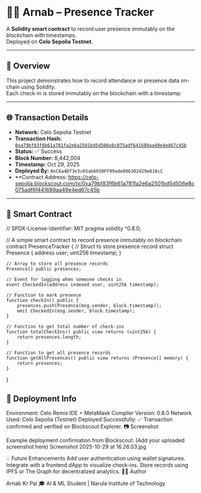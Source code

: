 # 🧑‍💻 Arnab – Presence Tracker  

A **Solidity smart contract** to record user presence immutably on the blockchain with timestamps.  
Deployed on **Celo Sepolia Testnet**.

---

## 🚀 Overview
This project demonstrates how to record attendance or presence data on-chain using Solidity.  
Each check-in is stored immutably on the blockchain with a timestamp.

---

## 🌐 Transaction Details
- **Network:** Celo Sepolia Testnet  
- **Transaction Hash:** [`0xa79bf83f6b61a781fa2e6a2501bd5d506e8c075adf641689aa49e4ed67c45b`](https://celo-sepolia.blockscout.com/tx/0xa79bf83f6b61a781fa2e6a2501bd5d506e8c075adf641689aa49e4ed67c45b)  
- **Status:** ✅ Success  
- **Block Number:** 8,442,004  
- **Timestamp:** Oct 29, 2025  
- **Deployed By:** `0xC6a4Df3e3c65ab6930FF99ade096302429e618cC`  
- **Contract Address: https://celo-sepolia.blockscout.com/tx/0xa79bf83f6b61a781fa2e6a2501bd5d506e8c075adf6f441689aa49e4ed67c45b

---

## 📜 Smart Contract

// SPDX-License-Identifier: MIT
pragma solidity ^0.8.0;

// A simple smart contract to record presence immutably on blockchain
contract PresenceTracker {
    // Struct to store presence record
    struct Presence {
        address user;
        uint256 timestamp;
    }

    // Array to store all presence records
    Presence[] public presences;

    // Event for logging when someone checks in
    event CheckedIn(address indexed user, uint256 timestamp);

    // Function to mark presence
    function checkIn() public {
        presences.push(Presence(msg.sender, block.timestamp));
        emit CheckedIn(msg.sender, block.timestamp);
    }

    // Function to get total number of check-ins
    function totalCheckIns() public view returns (uint256) {
        return presences.length;
    }

    // Function to get all presence records
    function getAllPresences() public view returns (Presence[] memory) {
        return presences;
    }
}
## 🚀 Deployment Info
Environment: Celo Remix IDE + MetaMask
Compiler Version: 0.8.0
Network Used: Celo Sepolia (Testnet)
Deployed Successfully: ✅ Transaction confirmed and verified on Blockscout Explorer.
📷 Screenshot



Example deployment confirmation from Blockscout:
(Add your uploaded screenshot here)
Screenshot 2025-10-29 at 16.26.03.jpg

💡 Future Enhancements
Add user authentication using wallet signatures.
Integrate with a frontend dApp to visualize check-ins.
Store records using IPFS or The Graph for decentralized analytics.
👨‍💻 Author



Arnab Kr Pal
🎓 AI & ML Student | Narula Institute of Technology

